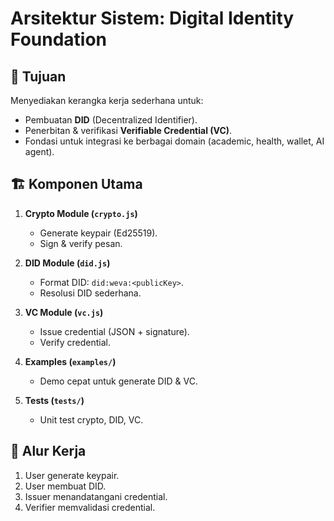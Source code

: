 # Arsitektur Sistem: Digital Identity Foundation

## 🎯 Tujuan
Menyediakan kerangka kerja sederhana untuk:
- Pembuatan **DID** (Decentralized Identifier).
- Penerbitan & verifikasi **Verifiable Credential (VC)**.
- Fondasi untuk integrasi ke berbagai domain (academic, health, wallet, AI agent).

## 🏗️ Komponen Utama
1. **Crypto Module (`crypto.js`)**  
   - Generate keypair (Ed25519).  
   - Sign & verify pesan.  

2. **DID Module (`did.js`)**  
   - Format DID: `did:weva:<publicKey>`.  
   - Resolusi DID sederhana.  

3. **VC Module (`vc.js`)**  
   - Issue credential (JSON + signature).  
   - Verify credential.  

4. **Examples (`examples/`)**  
   - Demo cepat untuk generate DID & VC.  

5. **Tests (`tests/`)**  
   - Unit test crypto, DID, VC.  

## 🔗 Alur Kerja
1. User generate keypair.  
2. User membuat DID.  
3. Issuer menandatangani credential.  
4. Verifier memvalidasi credential.  

